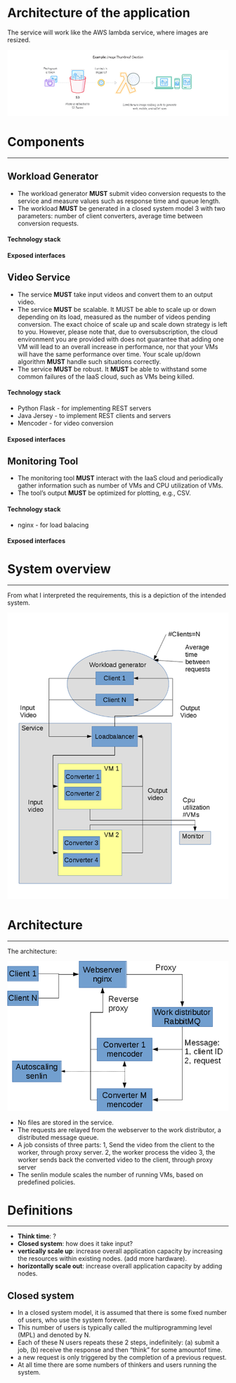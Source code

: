 # Architecture of the application

The service will work like the AWS lambda service, where images are resized.

![AWS Lambda](Lambda_FileProcessing.png)

# Components
------------
## Workload Generator

* The workload generator **MUST** submit video conversion requests to the service and measure values such as response time and queue length.
* The workload **MUST** be generated in a closed system model 3 with two parameters: number of client converters, average time between conversion requests.

#### Technology stack
#### Exposed interfaces

## Video Service

* The service **MUST** take input videos and convert them to an output video.
* The service **MUST** be scalable. It MUST be able to scale up or down depending on its load, measured as the number of videos pending conversion. The exact choice of scale up and scale down strategy is left to you. However, please note that, due to oversubscription, the cloud environment you are provided with does not guarantee that adding one VM will lead to an overall increase in performance, nor that your VMs will have the same performance over time. Your scale up/down algorithm **MUST** handle such situations correctly.
* The service **MUST** be robust​. It **MUST** be able to withstand some common failures of the IaaS cloud, such as VMs being killed.

#### Technology stack
* Python Flask - for implementing REST servers
* Java Jersey - to implement REST clients and servers
* Mencoder - for video conversion
#### Exposed interfaces

## Monitoring Tool

* The monitoring tool **MUST** interact with the IaaS cloud and periodically gather information such as number of VMs and CPU utilization of VMs.
* The tool’s output **MUST** be optimized for plotting, e.g., CSV.

#### Technology stack
* nginx -  for load balacing
#### Exposed interfaces

# System overview
------------------
From what I interpreted the requirements, this is a depiction of the intended system.

![System overview](system_diagram.png)

# Architecture
--------------

The architecture:

![System overview](arch_diagram.png)

* No files are stored in the service.
* The requests are relayed from the webserver to the work distributor, a distributed message queue.
* A job consists of three parts:
  1, Send the video from the client to the worker, through proxy server.
  2, the worker process the video
  3, the worker sends back the converted video to the client, through proxy server
* The senlin module scales the number of running VMs, based on predefined policies.


# Definitions
-------------
* **Think time**: ?
* **Closed system**: how does it take input?
* **vertically scale up**: increase overall application capacity by increasing the resources within existing nodes. (add more hardware).
* **horizontally scale out**: increase overall application capacity by adding nodes.


## Closed system
* In a  closed system model, it is assumed that there is some fixed number of users, who use the system forever.
* This number of users is typically called the multiprogramming level (MPL) and denoted by N.
* Each of these N users repeats these 2 steps, indefinitely: (a) submit a job, (b) receive the response and then “think” for some amountof time.
* a new request is only triggered by the completion of a previous request.
* At all time there are some numbers of thinkers and users running the system.
